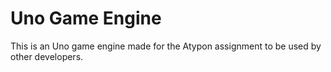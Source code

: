# Uno Game Engine
This is an Uno game engine made for the Atypon assignment to be used by other developers.
